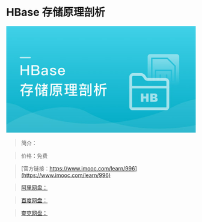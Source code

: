 # HBase 存储原理剖析

![img](../../assets/5fe443040001d19805400304.jpg)

> 简介：

> 价格：免费

> [官方链接：https://www.imooc.com/learn/996](https://www.imooc.com/learn/996)

> [阿里网盘：]()

> [百度网盘：]()

> [夸克网盘：]()
